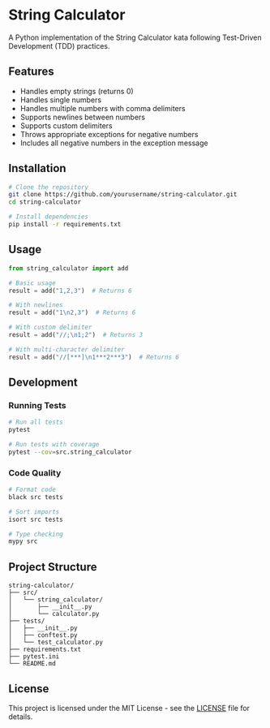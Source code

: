 # String Calculator

A Python implementation of the String Calculator kata following Test-Driven Development (TDD) practices.

## Features

- Handles empty strings (returns 0)
- Handles single numbers
- Handles multiple numbers with comma delimiters
- Supports newlines between numbers
- Supports custom delimiters
- Throws appropriate exceptions for negative numbers
- Includes all negative numbers in the exception message

## Installation

```bash
# Clone the repository
git clone https://github.com/yourusername/string-calculator.git
cd string-calculator

# Install dependencies
pip install -r requirements.txt
```

## Usage

```python
from string_calculator import add

# Basic usage
result = add("1,2,3")  # Returns 6

# With newlines
result = add("1\n2,3")  # Returns 6

# With custom delimiter
result = add("//;\n1;2")  # Returns 3

# With multi-character delimiter
result = add("//[***]\n1***2***3")  # Returns 6
```

## Development

### Running Tests

```bash
# Run all tests
pytest

# Run tests with coverage
pytest --cov=src.string_calculator
```

### Code Quality

```bash
# Format code
black src tests

# Sort imports
isort src tests

# Type checking
mypy src
```

## Project Structure

```
string-calculator/
├── src/
│   └── string_calculator/
│       ├── __init__.py
│       └── calculator.py
├── tests/
│   ├── __init__.py
│   ├── conftest.py
│   └── test_calculator.py
├── requirements.txt
├── pytest.ini
└── README.md
```

## License

This project is licensed under the MIT License - see the [LICENSE](LICENSE) file for details.